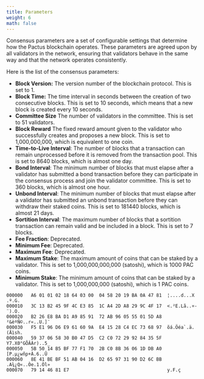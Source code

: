 ```yaml
---
title: Parameters
weight: 6
math: false
---
```


Consensus parameters are a set of configurable settings that determine how the Pactus blockchain operates.
These parameters are agreed upon by all validators in the network,
ensuring that validators behave in the same way and that the network operates consistently.

Here is the list of the consensus parameters:

- **Block Version:** The version number of the blockchain protocol.
  This is set to 1.
- **Block Time:** The time interval in seconds between the creation of two consecutive blocks.
  This is set to 10 seconds, which means that a new block is created every 10 seconds.
- **Committee Size** The number of validators in the committee.
  This is set to 51 validators.
- **Block Reward** The fixed reward amount given to the validator who successfully creates and proposes a new block.
  This is set to 1,000,000,000, which is equivalent to one coin.
- **Time-to-Live Interval**: The number of blocks that a transaction can remain unprocessed before
  it is removed from the transaction pool.
  This is set to 8640 blocks, which is almost one day.
- **Bond Interval**: The minimum number of blocks that must elapse after a validator has submitted a bond transaction
  before they can participate in the consensus process and join the validator committee.
  This is set to 360 blocks, which is almost one hour.
- **Unbond Interval**: The minimum number of blocks that must elapse after a validator has submitted
  an unbond transaction before
  they can withdraw their staked coins.
  This is set to 181440 blocks, which is almost 21 days.
- **Sortition Interval**: The maximum number of blocks that a sortition transaction can remain valid and be included
  in a block.
  This is set to 7 blocks.
- **Fee Fraction**: Deprecated.
- **Minimum Fee**: Deprecated.
- **Maximum Fee**: Deprecated.
- **Maximum Stake**: The maximum amount of coins that can be staked by a validator.
  This is set to 1,000,000,000,000 (satoshi), which is 1000 PAC coins.
- **Minimum Stake**: The minimum amount of coins that can be staked by a validator.
  This is set to 1,000,000,000 (satoshi), which is 1 PAC coins.

```shell
000000   A6 01 01 02 18 64 03 00  04 58 20 19 BA 0A 47 81  ¦....d...X .º.G.
000010   3C 13 B2 45 9F 4C E3 85  1C A4 2D A8 29 9C 4F 17  <.²E.Lã..¤-¨).O.
000020   B2 26 E8 BA D1 A9 85 91  72 AB 96 05 55 01 5D A8  ²&èºÑ©..r«..U.]¨
000030   F5 E1 96 D6 E9 61 60 9A  E4 15 28 C4 EC 73 68 97  õá.Öéa`.ä.(Äìsh.
000040   59 37 06 58 30 B0 47 D5  C2 C0 72 29 92 84 35 5F  Y7.X0°GÕÂÀr)..5_
000050   5B 50 14 B5 BF 77 F1 70  2B C0 8B 36 06 1D DB A0  [P.µ¿wñp+À.6..Û
000060   8E 41 BE BF 51 AB 04 16  D2 65 97 31 90 D2 6C BB  .A¾¿Q«..Òe.1.Òl»
000070   79 14 46 81 E7                                    y.F.ç
```
